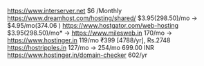 
https://www.interserver.net						$6 /Monthly
https://www.dreamhost.com/hosting/shared/		$3.95(298.50)/mo -> $4.95/mo(374.06 ) 
https://www.hostgator.com/web-hosting			$3.95(298.50)/mo* -> 
https://www.milesweb.in							170/mo  -> 
https://www.hostinger.in						119/mo ₹399 [4788/yr], Rs.2748
https://hostripples.in							127/mo -> 254/mo 			699.00 INR
https://www.hostinger.in/domain-checker			602/yr
